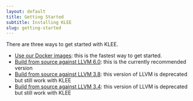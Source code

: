 ```yaml
---
layout: default
title: Getting Started
subtitle: Installing KLEE
slug: getting-started
---
```


There are three ways to get started with KLEE.

* [Use our Docker images]({{site.baseurl}}/docker): this is the fastest way to get started.
* [Build from source against LLVM 6.0]({{site.baseurl}}/build-llvm60): this is the currently recommended version
* [Build from source against LLVM 3.8]({{site.baseurl}}/build-llvm38): this version of LLVM is deprecated but still work with KLEE
* [Build from source against LLVM 3.4]({{site.baseurl}}/build-llvm34): this version of LLVM is deprecated but still work with KLEE
